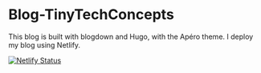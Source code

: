 # Blog-TinyTechConcepts
This blog is built with blogdown and Hugo, with the Apéro theme. I deploy my blog using Netlify.

[![Netlify Status](https://api.netlify.com/api/v1/badges/de1f81fa-57e3-4f00-a23b-ce1bce8346ee/deploy-status)](https://app.netlify.com/sites/transcendent-klepon-382e74/deploys)
